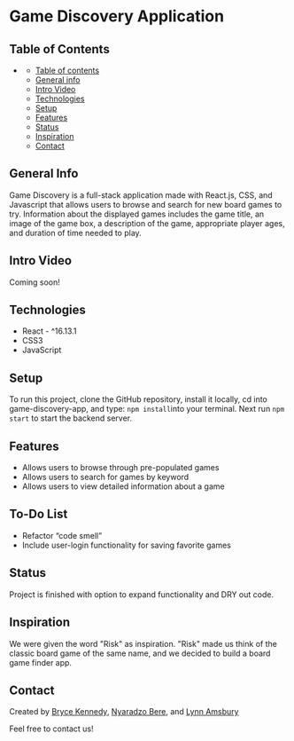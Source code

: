# Game Discovery Application

## Table of Contents

- [](#)
  - [Table of contents](#table-of-contents)
  - [General info](#general-info)
  - [Intro Video](#intro-video)
  - [Technologies](#technologies)
  - [Setup](#setup)
  - [Features](#features)
  - [Status](#status)
  - [Inspiration](#inspiration)
  - [Contact](#contact)

## General Info

Game Discovery is a full-stack application made with React.js, CSS, and Javascript that allows users to browse and search for new board games to try. Information about the displayed games includes the game title, an image of the game box, a description of the game, appropriate player ages, and duration of time needed to play.

## Intro Video

Coming soon!

## Technologies

* React - ^16.13.1
* CSS3
* JavaScript

## Setup

To run this project, clone the GitHub repository, install it locally, cd into game-discovery-app, and type:
```npm install```into your terminal. Next run ```npm start``` to start the backend server.

## Features

* Allows users to browse through pre-populated games
* Allows users to search for games by keyword
* Allows users to view detailed information about a game

## To-Do List

* Refactor “code smell”
* Include user-login functionality for saving favorite games

## Status

Project is finished with option to expand functionality and DRY out code.

## Inspiration

We were given the word "Risk" as inspiration. "Risk" made us think of the classic board game of the same name, and we decided to build a board game finder app.

## Contact

Created by [Bryce Kennedy](https://www.linkedin.com/in/bryce-kennedy), [Nyaradzo Bere](https://www.linkedin.com/in/nyaradzo-bere/), and [Lynn Amsbury](https://www.linkedin.com/in/lynnamsbury/)

Feel free to contact us!
